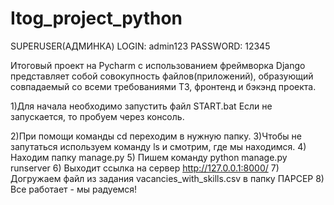# Itog_project_python

SUPERUSER(АДМИНКА) LOGIN: admin123 PASSWORD: 12345

Итоговый проект на Pycharm с использованием фреймворка Django представляет собой совокупность файлов(приложений), образующий совпадаемый со всеми требованиями ТЗ, фронтенд и бэкэнд проекта.

1)Для начала необходимо запустить файл START.bat
Если не запускается, то пробуем через консоль.

2)При помощи команды cd переходим в нужную папку.
3)Чтобы не запутаться используем команду ls и смотрим, где мы находимся.
4) Находим папку manage.py
5) Пишем команду python manage.py runserver
6) Выходит ссылка на сервер  http://127.0.0.1:8000/
7) Догружаем файл из задания vacancies_with_skills.csv в папку ПАРСЕР
8) Все работает - мы радуемся!